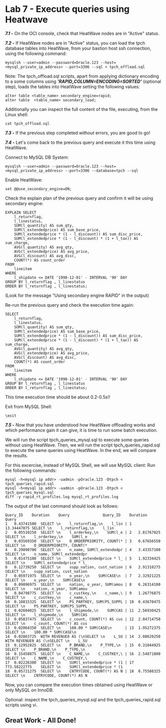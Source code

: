 # Lab 7 - Execute queries using Heatwave

_**7.1 -**_ On the OCI console, check that HeatWave nodes are in "Active" status.

_**7.2 -**_ If HeatWave nodes are in "Active" status, you can load the tpch database tables into HeatWave, from your bastion host ssh connection, using the following command:
```
mysqlsh --user=admin --password=Oracle.123 --host=<mysql_private_ip_address> --port=3306 --sql < tpch_offload.sql
```

Note: The tpch_offload.sql scripts, apart from applying dictionary encoding to a some columns using _**'RAPID_COLUMN=ENCODING=SORTED'**_ (optional step), loads the tables into HeatWave setting the following values:
```
alter table <table_name> secondary_engine=rapid;
alter table  <table_name> secondary_load;
```
Additionally you can inspect the full content of the file, executing, from the Linux shell:
```
cat tpch_offload.sql
```

_**7.3 -**_ If the previous step completed without errors, you are good to go!

_**7.4 -**_ Let's come back to the previous query and execute it this time using HeatWave.

Connect to MySQL DB System:
```
mysqlsh --user=admin --password=Oracle.123 --host=<mysql_private_ip_address> --port=3306 --database=tpch --sql
```

Enable HeatWave:
```
set @@use_secondary_engine=ON;
```

Check the explain plan of the previous query and confirm it will be using secondary engine:
```
EXPLAIN SELECT
    l_returnflag,
    l_linestatus,
    SUM(l_quantity) AS sum_qty,
    SUM(l_extendedprice) AS sum_base_price,
    SUM(l_extendedprice * (1 - l_discount)) AS sum_disc_price,
    SUM(l_extendedprice * (1 - l_discount) * (1 + l_tax)) AS sum_charge,
    AVG(l_quantity) AS avg_qty,
    AVG(l_extendedprice) AS avg_price,
    AVG(l_discount) AS avg_disc,
    COUNT(*) AS count_order
FROM
    lineitem
WHERE
    l_shipdate <= DATE '1998-12-01' - INTERVAL '90' DAY
GROUP BY l_returnflag , l_linestatus
ORDER BY l_returnflag , l_linestatus;
```
(Look for the message "Using secondary engine RAPID" in the output)


Re-run the previous query and check the execution time again:
```
SELECT
    l_returnflag,
    l_linestatus,
    SUM(l_quantity) AS sum_qty,
    SUM(l_extendedprice) AS sum_base_price,
    SUM(l_extendedprice * (1 - l_discount)) AS sum_disc_price,
    SUM(l_extendedprice * (1 - l_discount) * (1 + l_tax)) AS sum_charge,
    AVG(l_quantity) AS avg_qty,
    AVG(l_extendedprice) AS avg_price,
    AVG(l_discount) AS avg_disc,
    COUNT(*) AS count_order
FROM
    lineitem
WHERE
    l_shipdate <= DATE '1998-12-01' - INTERVAL '90' DAY
GROUP BY l_returnflag , l_linestatus
ORDER BY l_returnflag , l_linestatus;
```

This time execution time should be about 0.2-0.5s!!

Exit from MySQL Shell:
```
\exit
```

_**7.5 -**_ Now that you have understood how HeatWave offloading works and which performance gain it can give, it is time to run some batch execution.

We will run the script tpch_queries_mysql.sql to execute some queries without using HeatWave.
Then, we will run the script tpch_queries_rapid.sql to execute the same queries using HeatWave.
In the end, we will compare the results.

For this excercise, instead of MySQL Shell, we will use MySQL client:
Run the following commands:
```
mysql -h<mysql ip addr> -uadmin -pOracle.123 -Dtpch < tpch_queries_rapid.sql
mysql -h<mysql ip addr> -uadmin -pOracle.123 -Dtpch < tpch_queries_mysql.sql
diff -y rapid_rt_profiles.log mysql_rt_profiles.log
```

The output of the last command should look as follows:

```
Query_ID	Duration	Query				Query_ID	Duration	Query
1	0.43741500	SELECT \n    l_returnflag,\n    l_lin |	1	13.34447075	SELECT \n    l_returnflag,\n    l_lin
2	0.05510250	SELECT \n    l_orderkey,\n    SUM(l_e |	2	2.81767825	SELECT \n    l_orderkey,\n    SUM(l_e
3	0.03569350	SELECT \n    O_ORDERPRIORITY, COUNT(* |	3	0.67656550	SELECT \n    O_ORDERPRIORITY, COUNT(*
4	0.29090700	SELECT \n    n_name, SUM(l_extendedpr |	4	3.43357100	SELECT \n    n_name, SUM(l_extendedpr
5	0.01475100	SELECT \n    SUM(l_extendedprice * l_ |	5	1.92334425	SELECT \n    SUM(l_extendedprice * l_
6	0.12739250	SELECT \n    supp_nation, cust_nation |	6	2.91310275	SELECT \n    supp_nation, cust_nation
7	0.05971975	SELECT \n    o_year,\n    SUM(CASE\n  |	7	2.32921225	SELECT \n    o_year,\n    SUM(CASE\n 
8	0.09896975	SELECT \n    nation, o_year, SUM(amou |	8	6.26314100	SELECT \n    nation, o_year, SUM(amou
9	0.04798775	SELECT \n    c_custkey,\n    c_name,\ |	9	1.26776875	SELECT \n    c_custkey,\n    c_name,\
10	0.10815325	SELECT \n    PS_PARTKEY, SUM(PS_SUPPL |	10	0.43670475	SELECT \n    PS_PARTKEY, SUM(PS_SUPPL
11	0.02604025	SELECT \n    l_shipmode,\n    SUM(CAS |	11	2.56930425	SELECT \n    l_shipmode,\n    SUM(CAS
12	0.05837475	SELECT \n    c_count, COUNT(*) AS cus |	12	2.04714750	SELECT \n    c_count, COUNT(*) AS cus
13	0.02064350	SELECT \n    100.00 * SUM(CASE\n      |	13	1.95272375	SELECT \n    100.00 * SUM(CASE\n     
14	0.02863725	WITH REVENUE0 AS (\nSELECT \n    L_SU |	14	2.08620250	WITH REVENUE0 AS (\nSELECT \n    L_SU
15	0.12952825	SELECT \n    P_BRAND,\n    P_TYPE,\n  |	15	0.31044925	SELECT \n    P_BRAND,\n    P_TYPE,\n 
16	0.15458875	SELECT \n    C_NAME,\n    C_CUSTKEY,\ |	16	2.54871800	SELECT \n    C_NAME,\n    C_CUSTKEY,\
17	0.02226300	SELECT \n    SUM(l_extendedprice * (1 |	17	773.58222775	SELECT \n    SUM(l_extendedprice * (1
18	0.05721275	SELECT \n    CNTRYCODE, COUNT(*) AS N |	18	0.75508325	SELECT \n    CNTRYCODE, COUNT(*) AS N
```

Now, you can compare the execution times obtained using HeatWave or only MySQL on InnoDB.

Optional: inspect the tpch_queries_mysql.sql and the tpch_queries_rapid.sql scripts using vi.


## Great Work - All Done!
